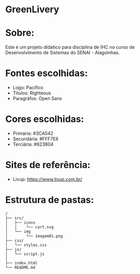 # GreenLivery

# Sobre:
Este é um projeto dídatico para disciplina de IHC no curso de Desenvolvimento de Sistemas do SENAI - Alagoinhas.

# Fontes escolhidas:

- Logo: Pacifico
- Titulos: Righteous
- Paragráfos: Open Sans

# Cores escolhidas:

- Primária: #3CA542
- Secundária: #FFF7E8
- Terciária: #623804

# Sites de referência:
- Livup: https://www.livup.com.br/

# Estrutura de pastas:
```
/
├── src/
│   ├── icons
│   |    └── cart.svg
│   └── img
│        └── imagem01.png
├── css/
│   └── styles.css
├── js/
│   └── script.js
│   
├── index.html
└── README.md
```
